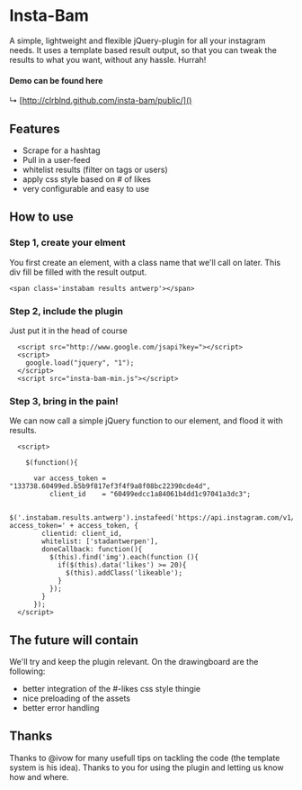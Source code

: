 # Insta-Bam

A simple, lightweight and flexible jQuery-plugin for all your instagram needs. It uses a template based result output, so that you can tweak the results to what you want, without any hassle. Hurrah!

#### Demo can be found here

↳ [http://clrblnd.github.com/insta-bam/public/]()


## Features

* Scrape for a hashtag
* Pull in a user-feed
* whitelist results (filter on tags or users)
* apply css style based on # of likes
* very configurable and easy to use

## How to use


### Step 1, create your elment

You first create an element, with a class name that we'll call on later. This div fill be filled with the result output.

```
<span class='instabam results antwerp'></span>
```

### Step 2, include the plugin

Just put it in the head of course

```
  <script src="http://www.google.com/jsapi?key="></script>
  <script>
    google.load("jquery", "1");
  </script>
  <script src="insta-bam-min.js"></script>
```

### Step 3, bring in the pain!

We can now call a simple jQuery function to our element, and flood it with results.


```
  <script>

    $(function(){

      var access_token = "133738.60499ed.b5b9f817ef3f4f9a8f08bc22390cde4d",
          client_id    = "60499edcc1a84061b4dd1c97041a3dc3";

      $('.instabam.results.antwerp').instafeed('https://api.instagram.com/v1/tags/antwerp/media/recent?access_token=' + access_token, {
        clientid: client_id,
        whitelist: ['stadantwerpen'],
        doneCallback: function(){
          $(this).find('img').each(function (){
            if($(this).data('likes') >= 20){
              $(this).addClass('likeable');
            }
          });
        }
      });
  </script>
```

## The future will contain

We'll try and keep the plugin relevant. On the drawingboard are the following:

* better integration of the #-likes css style thingie
* nice preloading of the assets
* better error handling


## Thanks

Thanks to @ivow for many usefull tips on tackling the code (the template system is his idea). Thanks to you for using the plugin and letting us know how and where.
